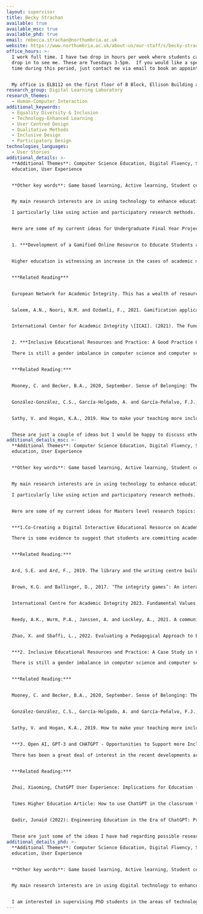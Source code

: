 ```yaml
---
layout: supervisor
title: Becky Strachan
available: true
available_msc: true
available_phd: true
email: rebecca.strachan@northumbria.ac.uk
website: https://www.northumbria.ac.uk/about-us/our-staff/s/becky-strachan/
office_hours: >-
  I work full time. I have two drop in hours per week where students can just
  drop in to see me. These are Tuesdays 3-5pm.  If you would like a specific
  time during this period, just contact me via email to book an appointment.


  My office is ELB112 on the first floor of B Block, Ellison Building and my work phone no is 0191 227 3606.
research_group: Digital Learning Laboratory
research_themes:
  - Human-Computer Interaction
additional_keywords:
  - Equality Diversity & Inclusion
  - Technology-Enhanced Learning
  - User Centred Design
  - Qualitative Methods
  - Inclusive Design
  - Participatory Design
technologies_languages:
  - User Stories
additional_details: >-
  **Additional Themes**: Computer Science Education, Digital Fluency, STEM
  education, User Experience


  **Other key words**: Game based learning, Active learning, Student centred learning, Participatory research, Action research, Social inclusion, Pedagogy


  My main research interests are in using technology to enhance education and open up opportunities for people irrespective of their backgrounds, environment and culture. This is across a person’s lifetime from early years to college/university to lifelong learning. I am also interested in exploring how we can further enhance the education and student experience particularly in the computer science and wider STEM disciplines. I am also interested in the end user experience of technology more widely and also in how to embed sustainability into technology practices.

  I particularly like using action and participatory research methods.


  H﻿ere are some of my current ideas for Undergraduate Final Year Projects:


  1﻿. ***Development of a Gamified Online Resource to Educate Students about Good Academic Practice and how to Avoid Academic Misconduct.***


  H﻿igher education is witnessing an increase in the cases of academic misconduct including contract cheating and plagiarism. This project would look at developing a set of online resources to educate students about how to use good academic practice and avoid academic misconduct. It would ideally use a gamified approach to provide a more playful learning environment and focus on students in the computer science disciplines.


  ***R﻿elated Reading***


  E﻿uropean Network for Academic Integrity. This has a wealth of resources including a self-evaluation tool for students. See <https://www.academicintegrity.eu/wp/> and [https://www.academicintegrity.eu/survey](https://www.academicintegrity.eu/survey/)


  Saleem, A.N., Noori, N.M. and Ozdamli, F., 2021. Gamification applications in E-learning: A literature review. *Technology, Knowledge and Learning*, pp.1-21.


  International Center for Academic Integrity \[ICAI]. (2021). The Fundamental Values of Academic Integrity. (3rd ed.). <https://academicintegrity.org/images/pdfs/20019_ICAI-Fundamental-Values_R12.pdf>


  2﻿. ***Inclusive Educational Resources and Practice: A Good Practice Guide*** 

  There is still a gender imbalance in computer science and computer science education in the UK. This is mirrored elsewhere too. This project would develop an online guide for good practice around inclusive educational resources , focusing on the computer science disciplines.


  ***Related Reading:***


  Mooney, C. and Becker, B.A., 2020, September. Sense of Belonging: The intersectionality of self-identified minority status and gender in undergraduate computer science students. In United Kingdom & Ireland Computing Education Research conference. (pp. 24-30).


  González-González, C.S., García-Holgado, A. and García-Peñalvo, F.J., 2020, April. Strategies to introduce gender perspective in Engineering studies: a proposal based on self-diagnosis. In 2020 IEEE Global Engineering Education Conference (EDUCON) (pp. 1884-1890). IEEE.


  Sathy, V. and Hogan, K.A., 2019. How to make your teaching more inclusive. The Chronicle of Higher Education, 7.


  T﻿hese are just a couple of ideas but I would be happy to discuss other ideas that you may have related to my areas of interest.
additional_details_msc: >-
  **Additional Themes**: Computer Science Education, Digital Fluency, STEM
  education, User Experience


  **Other key words**: Game based learning, Active learning, Student centred learning, Participatory research, Action research, Social inclusion, Pedagogy


  My main research interests are in using technology to enhance education and open up opportunities for people irrespective of their backgrounds, environment and culture. This is across a person’s lifetime from early years to college/university to lifelong learning. I am also interested in exploring how we can further enhance the education and student experience particularly in the computer science and wider STEM disciplines. I am also interested in the end user experience of technology more widely and also in how to embed sustainability into technology practices.

  I particularly like using action and participatory research methods.


  Here are some of my current ideas for Masters level research topics:


  ***1.Co-Creating a Digital Interactive Educational Resource on Academic Integrity and Good Academic Practice.***

  There is some evidence to suggest that students are committing academic misconduct through ignorance or a lack of knowledge and understanding of academic integrity and how to use good academic practice in their work. This project would work with a group of students in a participatory manner to understand their needs and develop and trial an online interactive educational resource around academic integrity and good academic practice.  


  ***Related Reading:***


  Ard, S.E. and Ard, F., 2019. The library and the writing centre build a workshop: Exploring the impact of an asynchronous online academic integrity course. *New Review of Academic Librarianship*, *25*(2-4), pp.218-243.


  Brown, K.G. and Ballinger, D., 2017. ‘The integrity games’: An interactive story education approach to teaching academic integrity. *ATLAANZ Journal*, *2*(1), pp.68-81.


  I﻿nternational Centre for Academic Integrity 2023. Fundamental Values of Academic Integrity. Available at https://academicintegrity.org/about/values. Last accessed 24/01/2023.


  Reedy, A.K., Wurm, P.A., Janssen, A. and Lockley, A., 2021. A community of practice approach to enhancing academic integrity policy translation: a case study. *International Journal for Educational Integrity*, *17*(1), pp.1-20.


  Zhao, X. and Sbaffi, L., 2022. Evaluating a Pedagogical Approach to Promoting Academic Integrity in Higher Education: An Online Induction Program, Preprint.


  ***2. Inclusive Educational Resources and Practice: A Case Study in Computer Science at Northumbria University.***\

  There is still a gender imbalance in computer science and computer science education in the UK. This is mirrored elsewhere too. This research would use the computer science provision at Northumbria University to investigate the extent to which its educational resources and practice are inclusive. The research would employ an exploratory research approach.


  ***Related Reading:***


  Mooney, C. and Becker, B.A., 2020, September. Sense of Belonging: The intersectionality of self-identified minority status and gender in undergraduate computer science students. In United Kingdom & Ireland Computing Education Research conference. (pp. 24-30).


  González-González, C.S., García-Holgado, A. and García-Peñalvo, F.J., 2020, April. Strategies to introduce gender perspective in Engineering studies: a proposal based on self-diagnosis. In 2020 IEEE Global Engineering Education Conference (EDUCON), pp. 1884-1890.  


  Sathy, V. and Hogan, K.A., 2019. How to make your teaching more inclusive. The Chronicle of Higher Education, 7.


  ***3. Open AI, GPT-3 and CHATGPT - Opportunities to Support more Inclusive Student Learning***\

  There has been a great deal of interest in the recent developments around natural language processing and in particular ChatGPT and related tools. These can generate content and code. Although there are concerns about their use, they also have the potential to be really useful tools. This project will look at their application particularly to provide a more inclusive learning experience and support for students. This is likely to adopt an action research and/or participatory research approach, working closely with students and/or academic staff to explore how to incorporate these tools within a learning environment to enhance its inclusivity.


  ***Related Reading:***


  Zhai, Xiaoming, ChatGPT User Experience: Implications for Education (December 27, 2022). Available at SSRN: <https://ssrn.com/abstract=4312418> or [http://dx.doi.org/10.2139/ssrn.4312418](https://dx.doi.org/10.2139/ssrn.4312418)


  T﻿imes Higher Education Article: How to use ChatGPT in the classroom this semester by Ben Swift, Australian National University. Available at: https://www.timeshighereducation.com/campus/so-you-want-use-chatgpt-classroom-semester


  Qadir, Junaid (2022): Engineering Education in the Era of ChatGPT: Promise and Pitfalls of Generative AI for Education. TechRxiv. Preprint. https://doi.org/10.36227/techrxiv.21789434.v1 


  These are just some of the ideas I have had regarding possible research. We also have a set of data from Nigeria about online learning during the COVID Pandemic that could be made available to anybody interested in exploring online school education provision during COVID. I would also be happy to discuss other ideas you may have.
additional_details_phd: >-
  **Additional Themes**: Computer Science Education, Digital Fluency, STEM
  education, User Experience


  **Other key words**: Game based learning, Active learning, Student centred learning, Participatory research, Action research, Social inclusion, Pedagogy


  My main research interests are in using digital technology to enhance education and open up opportunities for people irrespective of their backgrounds, environment and culture. This is across a person’s lifetime from early years to college/university to lifelong learning. I am also interested in exploring how we can further enhance the education and student experience particularly in the computer science and wider STEM disciplines. This includes developing career knowledge and aspirations among young people to ensure we have a more diverse and inclusive STEM sector for the future. I am also interested more generally in the end user experience of digital technology and computing systems.


  I am interested in supervising PhD students in the areas of technology enhanced learning, digital literacy/digital fluency and computer science education. I particularly like using action and participatory research methods.
---
```

